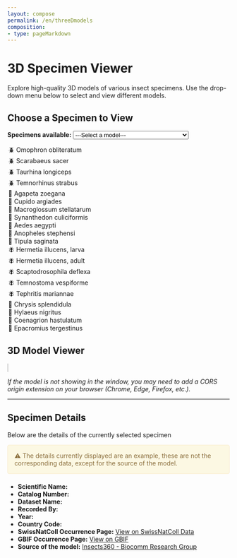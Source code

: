 ```yaml
---
layout: compose
permalink: /en/threeDmodels
composition:
- type: pageMarkdown
---
```

# 3D Specimen Viewer

Explore high-quality 3D models of various insect specimens. Use the drop-down menu below to select and view different models.

## Choose a Specimen to View

<label for="model-selector"><strong>Specimens available:</strong></label>
<select id="model-selector" onchange="updateModel()">
    <option value="">---Select a model---</option>
    <option value="https://biocommunication.org/filesystems/scans/AGORA_CF_CF_07_Agrilus_pianipennis_20240709.glb?v=1731351398">🪲 Agrilus planipennis</option>
    <option value="https://biocommunication.org/filesystems/scans/AGORA_CF_SB_16_Cave_beetle.glb?v=1736014842">🪲 Anthroherpon cylindricolle thoracicum</option>
    <option value="https://biocommunication.org/filesystems/scans/Carabus-cgj-20230823.gltf?v=1697467520">🪲 Carabus montivagus</option>
    <option value="https://biocommunication.org/filesystems/scans/Cicindela-cgj-20230823.gltf?v=1697467519">🪲 Cicindela andriana</option>
    <option value="https://biocommunication.org/filesystems/scans/AGORA_CF_SB_10_Gnathocera_flavovirens_20241029.glb?v=1731354819">🪲 Gnathocera flavovirens</option>
   <option value="https://biocommunication.org/filesystems/scans/AGORA_CF_SB_11_Omophron_obliteratum_utense20241029.glb?v=1731353967">🪲 Omophron obliteratum</option>
     <option value="https://biocommunication.org/filesystems/scans/AGORA_FK_CF_23_V2_Scarabaeus_sacera_20241223.glb?v=1736009564">🪲 Scarabaeus sacer</option>
    <option value="https://biocommunication.org/filesystems/scans/AGORA_CF_SB_14_Taurhina_longiceps_20241107.glb?v=1731354432">🪲 Taurhina longiceps</option>
    <option value="https://biocommunication.org/filesystems/scans/AGORA_FK_FK_17_Temnorhinus_strabus_20241115.glb?v=1736014250">🪲 Temnorhinus strabus</option>
    <option value="https://biocommunication.org/filesystems/scans/AGORA_FK_AS_27_Tortricidae_Phaloniinae.glb?v=1736008455">🦋 Agapeta zoegana</option>
    <option value="https://biocommunication.org/filesystems/scans/AGORA_FK_SB_18_Cupido_argiades.glb?v=1736011093">🦋 Cupido argiades</option>
    <option value="https://biocommunication.org/filesystems/scans/AGORA_FK_FK_25_Macroglossum_stellatarum_20241115.glb?v=1736011723">🦋 Macroglossum stellatarum</option>
    <option value="https://biocommunication.org/filesystems/scans/AGORA_FK_22_Synanthedon_culiciformis_20241223.glb?v=1736009168">🦋 Synanthedon culiciformis</option>
    <option value="https://biocommunication.org/filesystems/scans/Mosquito-cgj-20240211.gltf?v=1704981158">🦟 Aedes aegypti</option>
    <option value="https://biocommunication.org/filesystems/scans/Muse%CC%81e-dhistoire-post-naturelle_CF_CF_08_Anopheles_20241008.glb?v=1731355350">🦟 Anopheles stephensi</option>
    <option value="https://biocommunication.org/filesystems/scans/AGORA_CF_SB_13_Tipula_saginata_20241101.glb?v=1736878979">🦟 Tipula saginata</option>
    <option value="https://biocommunication.org/filesystems/scans/AGORA_CF_CF_05_Hermetia_Larva_20240309.glb?v=1731352127">🪰 Hermetia illucens, larva</option>
    <option value="https://biocommunication.org/filesystems/scans/AGORA_CF_CF_06_Hermetia_20241030.glb?v=1731353334">🪰 Hermetia illucens, adult</option>
    <option value="https://biocommunication.org/filesystems/scans/AGORA_CF_SB_15_Scaptodrosophila_deflexa.glb?v=1736026991">🪰 Scaptodrosophila deflexa</option>
    <option value="https://biocommunication.org/filesystems/scans/AGORA_FK_FK_21_Temnostoma_vespiforme.glb?v=1736013948">🪰 Temnostoma vespiforme</option>
    <option value="https://biocommunication.org/filesystems/scans/AGORA_CF_SB_12_Tephritis_mariannae_20241106.glb?v=1731354336">🪰 Tephritis mariannae</option>
    <option value="https://biocommunication.org/filesystems/scans/AGORA_CF_CF_08_Chrysis_splendidula_20241224.glb?v=1736010409">🐝 Chrysis splendidula</option>
    <option value="https://biocommunication.org/filesystems/scans/Hylaeus-cgj-20230823.gltf?v=1697467521">🐝 Hylaeus nigritus</option>
    <option value="https://biocommunication.org/filesystems/scans/AGORA_FK_26_Coenagrion_hastulatum_20241223.glb?v=1736010013">🦗 Coenagrion hastulatum</option>
    <option value="https://biocommunication.org/filesystems/scans/AGORA_FK_FK_24_Epacromius_tergestinus_20241203.glb?v=1736013276">🦗 Epacromius tergestinus</option>
</select>



## 3D Model Viewer

<model-viewer id="dynamic-model-viewer"
              src=""
              shadow-intensity="1" 
              camera-controls="" 
              touch-action="none" 
              interaction-prompt-threshold="500" 
              auto-rotate="" 
              class="js-scan-viewer" 
              ar-status="not-presenting" 
              style="width: 100%; max-width: 100vw; height: 50vh; border: 1px solid #ccc; background-color: #fff;">
</model-viewer>

<script type="module" src="https://unpkg.com/@google/model-viewer/dist/model-viewer.min.js"></script>

*If the model is not showing in the window, you may need to add a CORS origin extension on your browser (Chrome, Edge, Firefox, etc.).*

---

## Specimen Details

Below are the details of the currently selected specimen

<div style="padding: 15px; border: 1px solid transparent; margin-bottom: 20px; border-radius: 4px; color: #8a6d3b;; background-color: #fcf8e3; border-color: #faebcc;">
⚠️ The details currently displayed are an example, these are not the corresponding data, except for the source of the model.
</div>

- **Scientific Name:** <span id="scientificName"></span>
- **Catalog Number:** <span id="catalogNumber"></span>
- **Dataset Name:** <span id="datasetName"></span>
- **Recorded By:** <span id="recordedBy"></span>
- **Year:** <span id="year"></span>
- **Country Code:** <span id="countryCode"></span>
- **SwissNatColl Occurrence Page:** [View on SwissNatColl Data](/occurrence/search?entity=3777522425)
- **GBIF Occurrence Page:** [<span id="gbifLink">View on GBIF</span>](#)
- **Source of the model:** [Insects360 - Biocomm Research Group](https://biocommunication.org/en/insects360/3d-scans/hylaeus-nigritus/)

<script>
function getModelNameFromURL() {
    const urlParams = new URLSearchParams(window.location.search);
    return urlParams.get('model');
}

function updateModel() {
    const modelSelector = document.getElementById('model-selector');
    const selectedModel = modelSelector.value;
    if (selectedModel) {
        const newUrl = `${window.location.pathname}?model=${selectedModel}`;
        window.history.pushState({ path: newUrl }, '', newUrl);
        const modelViewer = document.getElementById('dynamic-model-viewer');
        const modelSrc = `${selectedModel}.gltf`;
        modelViewer.setAttribute('src', modelSrc);
    }
}

function fetchModelData() {
    const apiUrl = 'https://api.gbif.org/v1/occurrence/3777522425/fragment';
    const gbifBaseUrl = 'https://www.gbif.org/en/occurrence/';

    const occurrenceId = apiUrl.split('/')[5];
    
    fetch(apiUrl)
        .then(response => response.json())
        .then(data => {
            document.getElementById('scientificName').textContent = data.scientificName;
            document.getElementById('catalogNumber').textContent = data.catalogNumber;
            document.getElementById('datasetName').textContent = data.datasetName;
            document.getElementById('recordedBy').textContent = data.recordedBy;
            document.getElementById('year').textContent = data.year;
            document.getElementById('countryCode').textContent = data.countryCode;
            document.getElementById('gbifLink').href = `${gbifBaseUrl}${occurrenceId}`;
        })
        .catch(error => console.error('Error fetching model data:', error));
}

document.addEventListener('DOMContentLoaded', (event) => {
    const modelName = getModelNameFromURL();
    if (modelName) {
        const modelViewer = document.getElementById('dynamic-model-viewer');
        const modelSrc = `${modelName}.gltf`;
        modelViewer.setAttribute('src', modelSrc);
        document.getElementById('model-selector').value = modelName;
    }
    fetchModelData();
});
</script>

